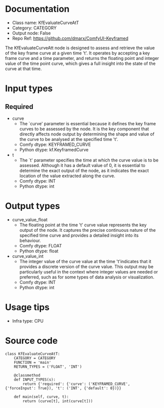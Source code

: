 # Documentation
- Class name: KfEvaluateCurveAtT
- Category: CATEGORY
- Output node: False
- Repo Ref: https://github.com/dmarx/ComfyUI-Keyframed

The KfEvaluateCurveAtt node is designed to assess and retrieve the value of the key frame curve at a given time 't'. It operates by accepting a key frame curve and a time parameter, and returns the floating point and integer value of the time point curve, which gives a full insight into the state of the curve at that time.

# Input types
## Required
- curve
    - The `curve' parameter is essential because it defines the key frame curves to be assessed by the node. It is the key component that directly affects node output by determining the shape and value of the curve to be analysed at the specified time 't'.
    - Comfy dtype: KEYFRAMED_CURVE
    - Python dtype: kf.KeyframedCurve
- t
    - The `t' parameter specifies the time at which the curve value is to be assessed. Although it has a default value of 0, it is essential to determine the exact output of the node, as it indicates the exact location of the value extracted along the curve.
    - Comfy dtype: INT
    - Python dtype: int

# Output types
- curve_value_float
    - The floating point at the time 't' curve value represents the key output of the node. It captures the precise continuous nature of the specified time curve and provides a detailed insight into its behaviour.
    - Comfy dtype: FLOAT
    - Python dtype: float
- curve_value_int
    - The integer value of the curve value at the time 't'indicates that it provides a discrete version of the curve value. This output may be particularly useful in the context where integer values are needed or preferred, such as for some types of data analysis or visualization.
    - Comfy dtype: INT
    - Python dtype: int

# Usage tips
- Infra type: CPU

# Source code
```
class KfEvaluateCurveAtT:
    CATEGORY = CATEGORY
    FUNCTION = 'main'
    RETURN_TYPES = ('FLOAT', 'INT')

    @classmethod
    def INPUT_TYPES(s):
        return {'required': {'curve': ('KEYFRAMED_CURVE', {'forceInput': True}), 't': ('INT', {'default': 0})}}

    def main(self, curve, t):
        return (curve[t], int(curve[t]))
```